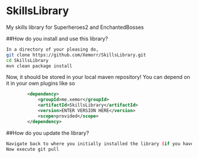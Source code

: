 # SkillsLibrary
My skills library for Superheroes2 and EnchantedBosses


##How do you install and use this library?
```bash
In a directory of your pleasing do,
git clone https://github.com/Xemorr/SkillsLibrary.git
cd SkillsLibrary
mvn clean package install
```

Now, it should be stored in your local maven repository!
You can depend on it in your own plugins like so
```xml
        <dependency>
            <groupId>me.xemor</groupId>
            <artifactId>SkillsLibrary</artifactId>
            <version>ENTER VERSION HERE</version>
            <scope>provided</scope>
        </dependency>
```

##How do you update the library?
```bash
Navigate back to where you initially installed the library (if you have forgotten, follow initial installation again)
Now execute git pull
```
